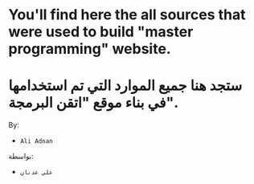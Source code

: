 You'll find here the all sources that were used to build "master programming" website.
===

ستجد هنا جميع الموارد التي تم استخدامها في بناء موقع "اتقن البرمجة".
====
By:
- `Ali Adnan`

بواسطة:
- `علي عدنان`
